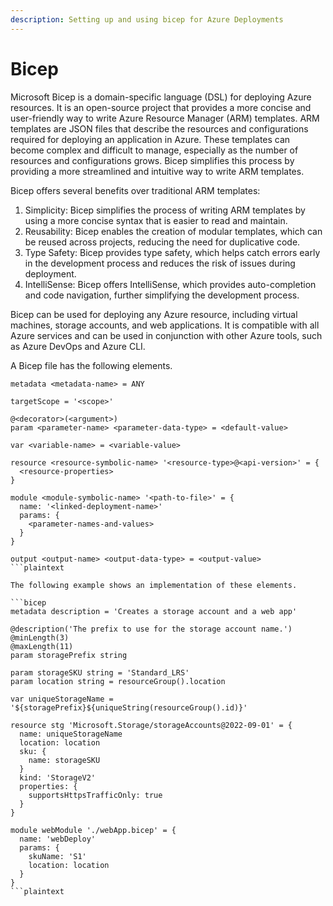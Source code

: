 ```yaml
---
description: Setting up and using bicep for Azure Deployments
---
```


# Bicep

Microsoft Bicep is a domain-specific language (DSL) for deploying Azure resources. It is an open-source project that provides a more concise and user-friendly way to write Azure Resource Manager (ARM) templates. ARM templates are JSON files that describe the resources and configurations required for deploying an application in Azure. These templates can become complex and difficult to manage, especially as the number of resources and configurations grows. Bicep simplifies this process by providing a more streamlined and intuitive way to write ARM templates.

Bicep offers several benefits over traditional ARM templates:

1. Simplicity: Bicep simplifies the process of writing ARM templates by using a more concise syntax that is easier to read and maintain.
2. Reusability: Bicep enables the creation of modular templates, which can be reused across projects, reducing the need for duplicative code.
3. Type Safety: Bicep provides type safety, which helps catch errors early in the development process and reduces the risk of issues during deployment.
4. IntelliSense: Bicep offers IntelliSense, which provides auto-completion and code navigation, further simplifying the development process.

Bicep can be used for deploying any Azure resource, including virtual machines, storage accounts, and web applications. It is compatible with all Azure services and can be used in conjunction with other Azure tools, such as Azure DevOps and Azure CLI.

A Bicep file has the following elements.

```bicep
metadata <metadata-name> = ANY

targetScope = '<scope>'

@<decorator>(<argument>)
param <parameter-name> <parameter-data-type> = <default-value>

var <variable-name> = <variable-value>

resource <resource-symbolic-name> '<resource-type>@<api-version>' = {
  <resource-properties>
}

module <module-symbolic-name> '<path-to-file>' = {
  name: '<linked-deployment-name>'
  params: {
    <parameter-names-and-values>
  }
}

output <output-name> <output-data-type> = <output-value>
```plaintext

The following example shows an implementation of these elements.

```bicep
metadata description = 'Creates a storage account and a web app'

@description('The prefix to use for the storage account name.')
@minLength(3)
@maxLength(11)
param storagePrefix string

param storageSKU string = 'Standard_LRS'
param location string = resourceGroup().location

var uniqueStorageName = '${storagePrefix}${uniqueString(resourceGroup().id)}'

resource stg 'Microsoft.Storage/storageAccounts@2022-09-01' = {
  name: uniqueStorageName
  location: location
  sku: {
    name: storageSKU
  }
  kind: 'StorageV2'
  properties: {
    supportsHttpsTrafficOnly: true
  }
}

module webModule './webApp.bicep' = {
  name: 'webDeploy'
  params: {
    skuName: 'S1'
    location: location
  }
}
```plaintext
